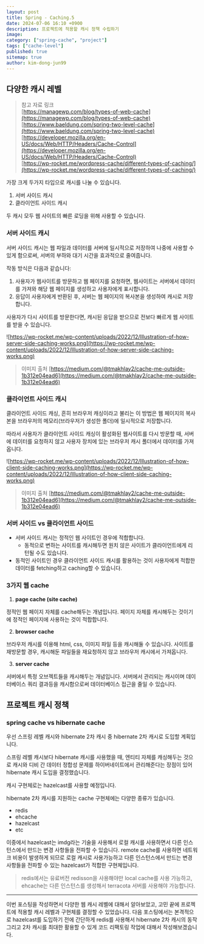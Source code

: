 ```yaml
---
layout: post
title: Spring - Caching.5
date: 2024-07-06 16:10 +0900
description: 프로젝트에 적용할 캐시 정책 수립하기
image:
category: ["spring-cache", "project"]
tags: ["cache-level"]
published: true
sitemap: true
author: kim-dong-jun99
---
```


## 다양한 캐시 레벨

> 참고 자료 링크      
> [https://managewp.com/blog/types-of-web-cache](https://managewp.com/blog/types-of-web-cache)      
> [https://www.baeldung.com/spring-two-level-cache](https://www.baeldung.com/spring-two-level-cache)       
> [https://developer.mozilla.org/en-US/docs/Web/HTTP/Headers/Cache-Control](https://developer.mozilla.org/en-US/docs/Web/HTTP/Headers/Cache-Control)       
> [https://wp-rocket.me/wordpress-cache/different-types-of-caching/](https://wp-rocket.me/wordpress-cache/different-types-of-caching/)        

가장 크게 두가지 타입으로 캐시를 나눌 수 있습니다.
1. 서버 사이드 캐시
2. 클라이언트 사이드 캐시

두 캐시 모두 웹 사이트의 빠른 로딩을 위해 사용할 수 있습니다.

### 서버 사이드 캐시

서버 사이드 캐시는 웹 파일과 데이터를 서버에 일시적으로 저장하여 나중에 사용할 수 있게 함으로써, 서버의 부하와 대기 시간을 효과적으로 줄여줍니다.

작동 방식은 다음과 같습니다:
1. 사용자가 웹사이트를 방문하고 웹 페이지를 요청하면, 웹사이트는 서버에서 데이터를 가져와 해당 웹 페이지를 생성하고 사용자에게 표시합니다.
2. 응답이 사용자에게 반환된 후, 서버는 웹 페이지의 복사본을 생성하여 캐시로 저장합니다.

사용자가 다시 사이트를 방문한다면, 캐시된 응답을 받으므로 전보다 빠르게 웹 사이트를 받을 수 있습니다.

![https://wp-rocket.me/wp-content/uploads/2022/12/Illustration-of-how-server-side-caching-works.png](https://wp-rocket.me/wp-content/uploads/2022/12/Illustration-of-how-server-side-caching-works.png)
> 이미지 출처 [https://medium.com/@tmakhlay2/cache-me-outside-1b312e04ead6](https://medium.com/@tmakhlay2/cache-me-outside-1b312e04ead6)

### 클라이언트 사이드 캐시

클라이언트 사이드 캐싱, 흔히 브라우저 캐싱이라고 불리는 이 방법은 웹 페이지의 복사본을 브라우저의 메모리(브라우저가 생성한 폴더)에 일시적으로 저장합니다.

따라서 사용자가 클라이언트 사이드 캐싱이 활성화된 웹사이트를 다시 방문할 때, 서버에 데이터를 요청하지 않고 사용자 장치에 있는 브라우저 캐시 폴더에서 데이터를 가져옵니다.

![https://wp-rocket.me/wp-content/uploads/2022/12/Illustration-of-how-client-side-caching-works.png](https://wp-rocket.me/wp-content/uploads/2022/12/Illustration-of-how-client-side-caching-works.png)
> 이미지 출처 [https://medium.com/@tmakhlay2/cache-me-outside-1b312e04ead6](https://medium.com/@tmakhlay2/cache-me-outside-1b312e04ead6)

### 서버 사이드 vs 클라이언트 사이드

- 서버 사이드 캐시는 정적인 웹 사이트인 경우에 적합합니다.
    - 동적으로 변하는 사이트를 캐시해두면 원치 않은 사이트가 클라이언트에게 리턴될 수도 있습니다.
- 동적인 사이트인 경우 클라이언트 사이드 캐시를 활용하는 것이 사용자에게 적합한 데이터를 fetching하고 caching할 수 있습니다.

### 3가지 웹 cache

1. **page cache (site cache)**

정적인 웹 페이지 자체를 cache해두는 개념입니다. 페이지 자체를 캐시해두는 것이기에 정적인 페이지에 사용하는 것이 적합합니다.

2. **browser cache**

브라우저 캐시를 이용해 html, css, 이미지 파일 등을 캐시해둘 수 있습니다. 사이트를 재방문할 경우, 캐시해둔 파일들을 재요청하지 않고 브라우저 캐시에서 가져옵니다.

3. **server cache**

서버에서 특정 오브젝트들을 캐시해두는 개념입니다. 서버에서 관리되는 캐시이며 데이터베이스 쿼리 결과등을 캐시함으로써 데이터베이스 접근을 줄일 수 있습니다.

## 프로젝트 캐시 정책

### spring cache vs hibernate cache

우선 스프링 레벨 캐시와 hibernate 2차 캐시 중 hibernate 2차 캐시로 도입할 계획입니다.

스프링 레벨 캐시보다 hibernate 캐시를 사용했을 때, 엔티티 자체를 캐싱해두는 것으로 캐시와 디비 간 데이터 정합성 문제를 하이버네이트에서 관리해준다는 장점이 있어 hibernate 캐시 도입을 결정했습니다.

캐시 구현체로는 hazelcast를 사용할 예정입니다. 

hibernate 2차 캐시를 지원하는 cache 구현체에는 다양한 종류가 있습니다.
- redis
- ehcache
- hazelcast
- etc

이중에서 hazelcast는 imdg라는 기술을 사용해서 로컬 캐시를 사용하면서 다른 인스턴스에서 만드는 변경 사항들을 전파할 수 있습니다. remote cache를 사용하면 네트워크 비용이 발생하게 되므로 로컬 캐시로 사용가능하고 다른 인스턴스에서 만드는 변경 사항들을 전파할 수 있는 hazelcast가 적합한 구현체입니다.

> redis에서는 유료버전 redisson을 사용해야만 local cache를 사용 가능하고, ehcache는 다른 인스턴스를 생성해서 terracota 서버를 사용해야 가능합니다.

----

이번 포스팅을 작성하면서 다양한 웹 캐시 레벨에 대해서 알아보았고, 고민 끝에 프로젝트에 적용할 캐시 레벨과 구현체를 결정할 수 있었습니다. 다음 포스팅에서는 본격적으로 hazelcast를 도입하기 전에 간단하게 redis를 사용해서 hibernate 2차 캐시의 동작 그리고 2차 캐시를 최대한 활용할 수 있게 코드 리팩토링 작업에 대해서 작성해보겠습니다.
